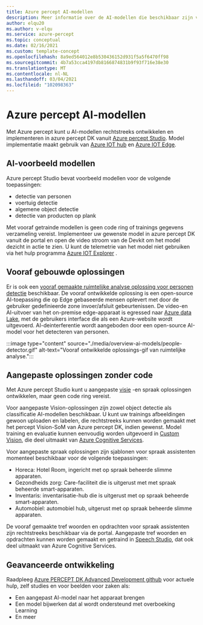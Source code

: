 ```yaml
---
title: Azure percept AI-modellen
description: Meer informatie over de AI-modellen die beschikbaar zijn voor prototypen en implementatie
author: elqu20
ms.author: v-elqu
ms.service: azure-percept
ms.topic: conceptual
ms.date: 02/16/2021
ms.custom: template-concept
ms.openlocfilehash: 8a9ed564012e8b530436152d931f5a5f6470ff98
ms.sourcegitcommit: 4b7a53cca4197db8166874831b9f93f716e38e30
ms.translationtype: MT
ms.contentlocale: nl-NL
ms.lasthandoff: 03/04/2021
ms.locfileid: "102098363"
---
```

# <a name="azure-percept-ai-models"></a>Azure percept AI-modellen

Met Azure percept kunt u AI-modellen rechtstreeks ontwikkelen en implementeren in azure percept DK vanuit [Azure percept Studio](https://go.microsoft.com/fwlink/?linkid=2135819). Model implementatie maakt gebruik van [Azure IOT hub](https://azure.microsoft.com/services/iot-hub/) en [Azure IOT Edge](https://azure.microsoft.com/services/iot-edge/#iotedge-overview).

## <a name="sample-ai-models"></a>AI-voorbeeld modellen

Azure percept Studio bevat voorbeeld modellen voor de volgende toepassingen:

- detectie van personen
- voertuig detectie
- algemene object detectie
- detectie van producten op plank

Met vooraf getrainde modellen is geen code ring of trainings gegevens verzameling vereist. Implementeer uw gewenste model in azure percept DK vanuit de portal en open de video stroom van de Devkit om het model dezicht in actie te zien. U kunt de telemetrie van het model niet gebruiken via het hulp programma [Azure IOT Explorer](https://github.com/Azure/azure-iot-explorer/releases) .

## <a name="pre-built-solutions"></a>Vooraf gebouwde oplossingen

Er is ook een [vooraf gemaakte ruimtelijke analyse oplossing voor personen detectie](https://github.com/george-moore/Santa-Cruz-AI-App) beschikbaar. De vooraf ontwikkelde oplossing is een open-source AI-toepassing die op Edge gebaseerde mensen oplevert met door de gebruiker gedefinieerde zone invoer/afsluit gebeurtenissen. De video-en AI-uitvoer van het on-premise edge-apparaat is egressed naar [Azure data Lake](https://azure.microsoft.com/solutions/data-lake/), met de gebruikers interface die als een Azure-website wordt uitgevoerd. AI-deinterferentie wordt aangeboden door een open-source AI-model voor het detecteren van personen.

:::image type="content" source="./media/overview-ai-models/people-detector.gif" alt-text="Vooraf ontwikkelde oplossings-gif van ruimtelijke analyse.":::

## <a name="custom-no-code-solutions"></a>Aangepaste oplossingen zonder code

Met Azure percept Studio kunt u aangepaste [visie](./tutorial-nocode-vision.md) -en spraak oplossingen ontwikkelen, maar geen code ring vereist.

Voor aangepaste Vision-oplossingen zijn zowel object detectie als classificatie AI-modellen beschikbaar. U kunt uw trainings afbeeldingen gewoon uploaden en labelen, die rechtstreeks kunnen worden gemaakt met het percept Vision-SoM van Azure percept DK, indien gewenst. Model training en evaluatie kunnen eenvoudig worden uitgevoerd in [Custom Vision](https://www.customvision.ai/), die deel uitmaakt van [Azure Cognitive Services](https://azure.microsoft.com/services/cognitive-services/#overview).

Voor aangepaste spraak oplossingen zijn sjablonen voor spraak assistenten momenteel beschikbaar voor de volgende toepassingen:

- Horeca: Hotel Room, ingericht met op spraak beheerde slimme apparaten.
- Gezondheids zorg: Care-faciliteit die is uitgerust met met spraak beheerde smart-apparaten.
- Inventaris: inventarisatie-hub die is uitgerust met op spraak beheerde smart-apparaten.
- Automobiel: automobiel hub, uitgerust met op spraak beheerde slimme apparaten.

De vooraf gemaakte tref woorden en opdrachten voor spraak assistenten zijn rechtstreeks beschikbaar via de portal. Aangepaste tref woorden en opdrachten kunnen worden gemaakt en getraind in [Speech Studio](https://speech.microsoft.com/), dat ook deel uitmaakt van Azure Cognitive Services.

## <a name="advanced-development"></a>Geavanceerde ontwikkeling

Raadpleeg [Azure PERCEPT DK Advanced Development github](https://github.com/microsoft/azure-percept-advanced-development) voor actuele hulp, zelf studies en voor beelden voor zaken als:

* Een aangepast AI-model naar het apparaat brengen
* Een model bijwerken dat al wordt ondersteund met overboeking Learning
* En meer
